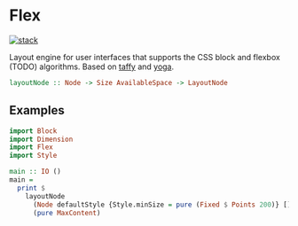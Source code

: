 # Flex
[![stack](https://github.com/matthunz/flex/actions/workflows/stack.yml/badge.svg)](https://github.com/matthunz/flex/actions/workflows/stack.yml)

Layout engine for user interfaces that supports the CSS block and flexbox (TODO) algorithms.
Based on [taffy](https://github.com/DioxusLabs/taffy) and [yoga](https://yogalayout.com).
```hs
layoutNode :: Node -> Size AvailableSpace -> LayoutNode
```

## Examples
```hs
import Block
import Dimension
import Flex
import Style

main :: IO ()
main =
  print $
    layoutNode
      (Node defaultStyle {Style.minSize = pure (Fixed $ Points 200)} [])
      (pure MaxContent)

```
